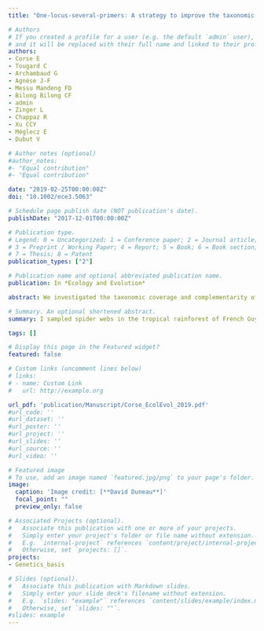 ```yaml
---
title: "One‐locus‐several‐primers: A strategy to improve the taxonomic and haplotypic coverage in diet metabarcoding studies"

# Authors
# If you created a profile for a user (e.g. the default `admin` user), write the username (folder name) here 
# and it will be replaced with their full name and linked to their profile.
authors: 
- Corse E
- Tougard C
- Archambaud G
- Agnèse J-F
- Messu Mandeng FD
- Bilong Bilong CF
- admin
- Zinger L
- Chappaz R
- Xu CCY
- Méglecz E
- Dubut V 

# Author notes (optional)
#author_notes:
#- "Equal contribution"
#- "Equal contribution"

date: "2019-02-25T00:00:00Z"
doi: "10.1002/ece3.5063"

# Schedule page publish date (NOT publication's date).
publishDate: "2017-12-01T00:00:00Z"

# Publication type.
# Legend: 0 = Uncategorized; 1 = Conference paper; 2 = Journal article;
# 3 = Preprint / Working Paper; 4 = Report; 5 = Book; 6 = Book section;
# 7 = Thesis; 8 = Patent
publication_types: ["2"]

# Publication name and optional abbreviated publication name.
publication: In *Ecology and Evolution*

abstract: We investigated the taxonomic coverage and complementarity of three cytochrome c oxidase subunit I gene (COI) primer sets based on in silico analyses and we conducted an in vivo evaluation using fecal and spider web samples from different invertivores, environments, and geographic locations.We formalized the “one‐locus‐several‐primer‐sets” (OLSP) strategy, that is, the use of several primer sets that target the same locus (here the first part of the COI gene) and the same group of taxa (here invertebrates) to minimize false negatives by increasing total coverage through multiple primer sets. The OLSP strategy produces largely overlapping and comparable sequences, which cannot be achieved when targeting different loci.

# Summary. An optional shortened abstract.
summary: I sampled spider webs in the tropical rainforest of French Guyana to show that we used them as DNA traps to describe biodiversity with metabarcoding.

tags: []

# Display this page in the Featured widget?
featured: false

# Custom links (uncomment lines below)
# links:
# - name: Custom Link
#   url: http://example.org

url_pdf: 'publication/Manuscript/Corse_EcolEvol_2019.pdf'
#url_code: ''
#url_dataset: ''
#url_poster: ''
#url_project: ''
#url_slides: ''
#url_source: ''
#url_video: ''

# Featured image
# To use, add an image named `featured.jpg/png` to your page's folder. 
image:
  caption: 'Image credit: [**David Duneau**]'
  focal_point: ""
  preview_only: false

# Associated Projects (optional).
#   Associate this publication with one or more of your projects.
#   Simply enter your project's folder or file name without extension.
#   E.g. `internal-project` references `content/project/internal-project/index.md`.
#   Otherwise, set `projects: []`.
projects:
- Genetics_basis

# Slides (optional).
#   Associate this publication with Markdown slides.
#   Simply enter your slide deck's filename without extension.
#   E.g. `slides: "example"` references `content/slides/example/index.md`.
#   Otherwise, set `slides: ""`.
#slides: example
---
```

